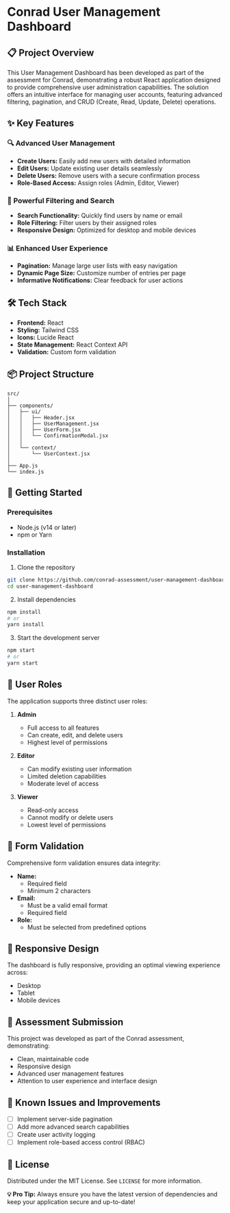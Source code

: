 # Conrad User Management Dashboard

## 📋 Project Overview

This User Management Dashboard has been developed as part of the assessment for Conrad, demonstrating a robust React application designed to provide comprehensive user administration capabilities. The solution offers an intuitive interface for managing user accounts, featuring advanced filtering, pagination, and CRUD (Create, Read, Update, Delete) operations.



## ✨ Key Features

### 🔍 Advanced User Management
- **Create Users:** Easily add new users with detailed information
- **Edit Users:** Update existing user details seamlessly
- **Delete Users:** Remove users with a secure confirmation process
- **Role-Based Access:** Assign roles (Admin, Editor, Viewer)

### 🚀 Powerful Filtering and Search
- **Search Functionality:** Quickly find users by name or email
- **Role Filtering:** Filter users by their assigned roles
- **Responsive Design:** Optimized for desktop and mobile devices

### 📊 Enhanced User Experience
- **Pagination:** Manage large user lists with easy navigation
- **Dynamic Page Size:** Customize number of entries per page
- **Informative Notifications:** Clear feedback for user actions

## 🛠 Tech Stack

- **Frontend:** React
- **Styling:** Tailwind CSS
- **Icons:** Lucide React
- **State Management:** React Context API
- **Validation:** Custom form validation

## 📦 Project Structure

```
src/
│
├── components/
│   ├── ui/
│   │   ├── Header.jsx
│   │   ├── UserManagement.jsx
│   │   ├── UserForm.jsx
│   │   └── ConfirmationModal.jsx
│   │
│   └── context/
│       └── UserContext.jsx
│
├── App.js
└── index.js
```

## 🚦 Getting Started

### Prerequisites
- Node.js (v14 or later)
- npm or Yarn

### Installation

1. Clone the repository
```bash
git clone https://github.com/conrad-assessment/user-management-dashboard.git
cd user-management-dashboard
```

2. Install dependencies
```bash
npm install
# or
yarn install
```

3. Start the development server
```bash
npm start
# or
yarn start
```

## 🔐 User Roles

The application supports three distinct user roles:

1. **Admin**
   - Full access to all features
   - Can create, edit, and delete users
   - Highest level of permissions

2. **Editor**
   - Can modify existing user information
   - Limited deletion capabilities
   - Moderate level of access

3. **Viewer**
   - Read-only access
   - Cannot modify or delete users
   - Lowest level of permissions

## 📝 Form Validation

Comprehensive form validation ensures data integrity:
- **Name:**
  - Required field
  - Minimum 2 characters
- **Email:**
  - Must be a valid email format
  - Required field
- **Role:**
  - Must be selected from predefined options

## 🎨 Responsive Design

The dashboard is fully responsive, providing an optimal viewing experience across:
- Desktop
- Tablet
- Mobile devices

## 🤝 Assessment Submission

This project was developed as part of the Conrad assessment, demonstrating:
- Clean, maintainable code
- Responsive design
- Advanced user management features
- Attention to user experience and interface design

## 🐛 Known Issues and Improvements

- [ ] Implement server-side pagination
- [ ] Add more advanced search capabilities
- [ ] Create user activity logging
- [ ] Implement role-based access control (RBAC)

## 📄 License

Distributed under the MIT License. See `LICENSE` for more information.


**💡 Pro Tip:** Always ensure you have the latest version of dependencies and keep your application secure and up-to-date!

